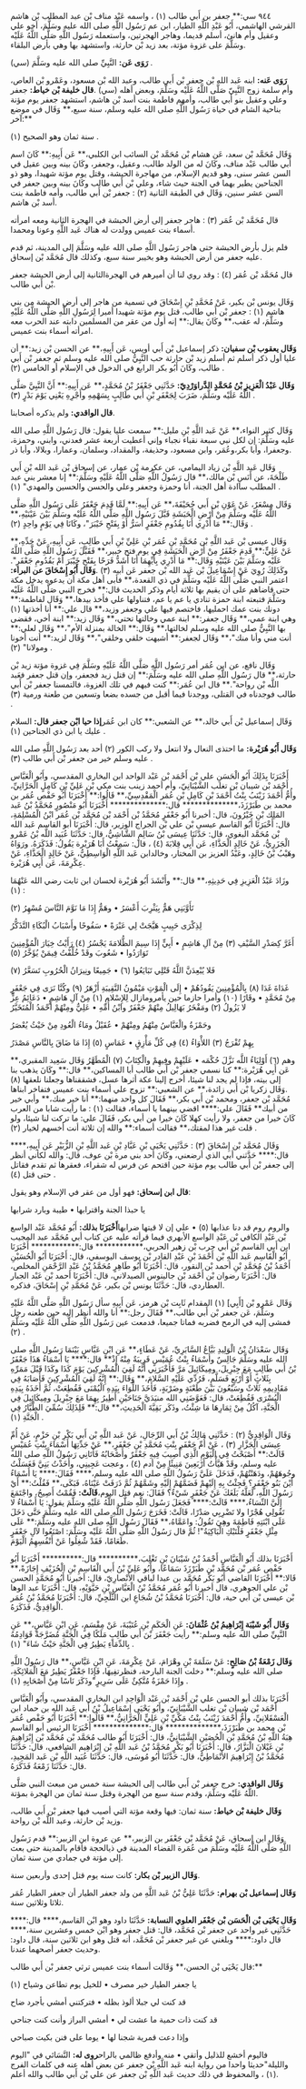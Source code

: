 ٩٤٤ سي:** جعفر بن أَبي طالب (١) ، واسمه عَبْد مناف بْن عبد المطلب بْن هاشم القرشي الهاشمي، أَبُو عَبْدِ اللَّهِ الطيار، ابن عم رَسُول اللَّهِ صلى الله عليه وسَلَّمَ، أخو علي وعقيل وأم هانئ، أسلم قديما، وهاجر الهجرتين، واستعمله رَسُول اللَّهِ صَلَّى اللَّهُ عَلَيْه وسَلَّمَ على غزوة مؤتة، بعد زيد بْن حارثة، واستشهد بها وهي بأرض البلقاء.

**رَوَى عَن:** النَّبِيِّ صلى الله عليه وسَلَّمَ (سي) .

**رَوَى عَنه:** ابنه عَبد الله بْن جعفر بْن أَبي طالب، وعبد الله بْن مسعود، وعَمْرو بْن العاص، وأم سلمة زوج النَّبِيّ صَلَّى اللَّهُ عَلَيْه وسَلَّمَ، وبعض أهله (سي) .**قال خليفة بْن خياط:** جعفر وعلي وعقيل بنو أبي طالب، وأمهم فاطمة بنت أسد بْن هاشم، استشهد جعفر يوم مؤنة بناحية الشام في حياة رَسُول اللَّهِ صلى الله عليه وسلم، سنة سبع،** وَقَال في موضع آخر:**

سنة ثمان وهو الصحيح (١) .

وَقَال مُحَمَّد بْن سعد، عَن هشام بْن مُحَمَّد بْن السائب ابن الكلبي،** عَن أَبِيهِ:** كَانَ اسم أبي طالب عَبْد مناف، وكَانَ له من الولد طالب، وعقيل، وجعفر، وكَانَ بينه وبين عقيل في السن عشر سنى، وهو قديم الإسلام، من مهاجرة الحبشة، وقتل يوم مؤتة شهيدا، وهو ذو الجناحين يطير بهما في الجنة حيث شاء، وعلي بْن أَبي طالب وكَانَ بينه وبين جعفر في السن عشر سنين، وَقَال في الطبقة الثانية (٢) : جعفر بْن أَبي طالب، وأمه فاطمة بنت أسد بْن هاشم.

قال مُحَمَّد بْن عُمَر (٣) : هاجر جعفر إلى أرض الحبشة في الهجرة الثانية ومعه امرأته أسماء بنت عميس وولدت له هناك عَبد اللَّهِ وعونا ومحمدا.

فلم يزل بأرض الحبشة حتى هاجر رَسُول اللَّهِ صلى الله عليه وسَلَّمَ إلى المدينة، ثم قدم عليه جعفر من أرض الحبشة وهو بخيبر سنة سبع، وكذلك قال مُحَمَّد بْن إسحاق.

قال مُحَمَّد بْن عُمَر (٤) : وقد روي لنا أن أميرهم في الهجرةالثانية إلى أرض الحبشة جعفر بْن أَبي طالب.

وَقَال يونس بْن بكير، عَنْ مُحَمَّدِ بْنِ إِسْحَاقَ في تسمية من هاجر إلى أرض الحبشة من بني هاشم (١) : جعفر بْن أَبي طالب، قتل يوم مؤتة شهيدا أميرا لِرَسُولِ اللَّهِ صَلَّى اللَّهُ عَلَيْهِ وسَلَّمَ، له عقب،** وكَانَ يقال:** إنه أول من عقر من المسلمين دابته عند الحرب معه امرأته أسماء بنت عميس.

**وَقَال يعقوب بْن سفيان:** ذكر إسماعيل بْن أَبي أويس، عَن أَبِيهِ،** عن الحسن بْن زيد:** أن عليا أول ذكر أسلم ثم أسلم زيد بْن حارثة حب النَّبِيُّ صلى الله عليه وسلم ثم جعفر بْن أَبي طالب، وكَانَ أَبُو بكر الرابع في الدخول في الإسلام أو الخامس (٢) .

**وَقَال عَبْدُ الْعَزِيزِ بْنُ مُحَمَّدٍ الدَّراوَرْدِيّ:** حَدَّثَنِي جَعْفَرُ بْنُ مُحَمَّدٍ،** عَن أَبِيهِ:** أَنَّ النَّبِيَّ صَلَّى اللَّهُ عَلَيْه وسَلَّمَ، ضَرَبَ لِجَعْفَرِ بْنِ أَبي طَالِبٍ بِسَهْمِهِ وأَجْرِهِ يَعْنِي يَوْمَ بَدْرٍ (٣) .

**قال الواقدي:** ولم يذكره أصحابنا.

وَقَال كثير النواء،** عَنْ عَبد اللَّهِ بْنِ مليل:** سمعت عليا يقول: قال رَسُول اللَّهِ صلى الله عليه وسَلَّمَ: إن لكل نبي سبعة نقباء نجباء وإني أعطيت أربعة عشر فعدني، وابني، وحمزة، وجعفرا، وأبا بكر،وعُمَر، وابن مسعود، وحذيفة، والمقداد، وسلمان، وعمارا، وبلالا، وأبا ذر.

وَقَال عَبد اللَّهِ بْن زياد اليمامي، عن عكرمة بْن عمار، عن إسحاق بْن عَبد الله بْنِ أَبي طَلْحَةَ، عن أَنَسِ بْن مالك،** قال رَسُولُ اللَّهِ صَلَّى اللَّهُ عَلَيْهِ وسَلَّمَ:** إنا معشر بني عبد المطلب ساادة أهل الجنة، أنا وحمزة وجعفر وعلي والحسن والحسين والمهدي" (١) .

وَقَال مِسْعَرٌ، عَنْ عَوْنِ بْن أَبي جُحَيْفَةَ،** عَن أَبِيهِ:** لَمَّا قَدِمَ جَعْفَرُ عَلَى رَسُول اللَّهِ صَلَّى اللَّهُ عَلَيْه وسَلَّمَ مِنْ أَرْضِ الْحَبَشَةِ قَبَّلَ رَسُول اللَّهِ صَلَّى اللَّهُ عَلَيْه وسَلَّمَ بَيْنَ عَيْنَيْهِ،** وَقَال:** مَا أَدْرِي أَنَا بِقُدُومِ جَعْفَرٍ أَسَرُّ أَوْ بِفَتْحِ خَيْبَرَ"، وكَانَا فِي يَوْمٍ واحِدٍ (٢) .

وَقَال عيسى بْن عَبد اللَّهِ بْن مُحَمَّدِ بْنِ عُمَر بْنِ عَلِيِّ بْنِ أَبي طَالِبٍ، عَن أَبِيهِ، عَنْ جَدِّهِ،** عَنْ عَلِيٍّ:** قَدِمَ جَعْفَرُ مِنْ أَرْضِ الْحَبَشَةِ فِي يوم فتح خبير،** فَقَبَّلَ رَسُول اللَّهِ صَلَّى اللَّهُ عَلَيْه وسَلَّمَ بَيْنَ عَيْنَيْهِ وَقَال:** مَا أَدْرِي بِأَيِّهِمَا أَنَا أَشَدُّ فَرَحًا بِفَتْحِ خَيْبَرَ أَمْ بَقُدُومِ جَعْفَرٍ". وكَذَلِكَ رُوِيَ عَنْ إِسْمَاعِيلَ بْن عَبد الله بْن جعفر عَن أبيه (٣) .**وَقَال أَبُو إِسْحَاقَ عن البراء:** اعتمر النبي صَلَّى اللَّهُ عَلَيْه وسَلَّمَ في ذي القعدة،** فأبى أهل مكة أن يدعوه يدخل مكة حتى قاضاهم على أن يقيم بها ثلاثة أيام وذكر الحديث قال:** فخرج النبي صَلَّى اللَّهُ عَلَيْه وسَلَّمَ فتبعته ابنة حمزة تنادي يا عم يا عم، فتناولها علي فأخذ بيدها،** وَقَال لفاطمة:** دونك بنت عمك احمليها، فاختصم فيها علي وجعفر وزيد،** قال علي:** أنا أخذتها (١) وهي ابنة عمي،** وَقَال جعفر:** ابنة عمي وخالتها تحتي،** وَقَال زيد:** ابنة أخي، فقضى بها النَّبِيُّ صلى الله عليه وسلم لخالتها،** وَقَال:** الخالة بمنزلة الأم"،** وَقَال لعلي:** أنت مني وأنا منك"،** وَقَال لجعفر:** أشبهت خلقي وخلقي"،** وَقَال لزيد:** أنت أخونا ومولانا" (٢) .

وَقَال نافع، عن ابن عُمَر أمر رَسُول اللَّهِ صَلَّى اللَّهُ عَلَيْهِ وسَلَّمَ فِي غزوة مؤتة زيد بْن حارثة،** قال رَسُول اللَّهِ صلى الله عليه وسَلَّمَ:** إن قتل زيد فجعفر، وإن قتل جعفر فعَبد اللَّه بْن رواحة".** قال ابن عُمَر:** كنت فيهم في تلك الغزوة، فالتمسنا جعفر بْن أَبي طالب فوجدناه في القتلى، ووجدنا فيما أقبل من جسده بضعا وتسعين من طعنة ورمية (٣) .

وَقَال إسماعيل بْن أَبي خالد،** عن الشعبي:** كان ابن عُمَر**إذا حيا ابْن جعفر قال:** السلام عليك يا ابن ذي الجناحين (١) .

**وَقَال أَبُو هُرَيْرة:** ما احتذى النعال ولا انتعل ولا ركب الكور (٢) أحد بعد رَسُول اللَّهِ صلى الله عليه وسلم خير من جعفر بْن أَبي طالب (٣) .

أَخْبَرَنَا بِذَلِكَ أَبُو الْحَسَنِ علي بْن أَحْمَد بْن عَبْد الواحد ابن البخاري المقدسي، وأَبُو الْعَبَّاس أَحْمَد بْن شيبان بْن تغلب الشَّيْبَانِيّ، وأم أحمد زينب بنت مكي بْنِ عَلِيِّ بْنِ كَامِلٍ الْحَرَّانِيِّ، وأُمُّ أَحْمَدَ زَيْنَبُ بِنْتُ أَحْمَدَ بْنِ كَامِلِ بْنِ عُمَر الْمَقْدِسِيِّ،** قَالُوا:** أَخْبَرَنَا أَبُو حَفْص عُمَر بن محمد بن طَبَرْزَذَ،************** قال:************** أَخْبَرَنَا أَبُو مَنْصُورٍ مُحَمَّدُ بْنُ عَبد المَلِك بْنِ خَيْرُونَ، قال: أخبرنا أَبُو جَعْفَرٍ مُحَمَّدُ بْن أَحْمَد بْن مُحَمَّد بْن عُمَر ابْنُ الْمُسْلِمَةِ، قال: أَخْبَرَنَا أَبُو القاسم عيسى بْن علي بْن الجراج الوزير، قال: أَخْبَرَنَا أبو القاسم عَبد الله بْن مُحَمَّد البغوي، قال: حَدَّثَنَا عِيسَى بْنُ سَالِمٍ الشَّاشِيُّ، قال: حَدَّثَنَا عُبَيد اللَّه بْنُ عَمْرو الْجَزَرِيُّ، عَنْ خَالِدٍ الْحَذَّاءِ، عَن أَبِي قِلابَةَ (٤) ، قال: سَمِعْتُ أَبَا هُرَيْرة يَقُولُ: فَذَكَرَهُ. ورَوَاهُ وهَيْبُ بْنُ خَالِدٍ، وعَبْدُ العزيز بن المختار، وخالدابن عَبد اللَّهِ الْوَاسِطِيُّ، عَنْ خَالِدٍ الْحَذَّاءِ، عَنْ عِكْرِمَةَ، عَن أَبِي هُرَيْرة.

وزَادَ عَبْدُ الْعَزِيزِ فِي حَدِيثِهِ،** قال:** وأَنْشَدَ أَبُو هُرَيْرة لحسان ابن ثابت رضي الله عَنْهُمَا (١) :

تَأَوَّبَنِي هَمٌّ بِيَثْرِبَ أَعْسَرُ • وهَمٌّ إِذَا مَا نَوَّمَ النَّاسَ مُسْهِرُ (٢)

لِذِكْرَى حَبِيبٍ هَيَّجَتْ لِي عَبْرَةً • سَفُوحًا وأَسْبَابُ الْبُكَاءِ التَّذَكُّرُ

أَغَرَّ كِصَدْرِ السَّيْفِ (٣) مِنْ آلِ هَاشِمٍ • أَبِيٍّ إِذَا سِيمَ الظُّلامَةَ يَجْسُرُ (٤) رَأَيْتُ خِيَارَ الْمُؤْمِنِينَ تَوَارَدُوا • شَعُوبَ وقَدْ خُلِّفْتُ فِيمَنْ يُؤَخَّرُ (٥)

فَلا يُبْعِدَنَّ اللَّهُ قَتْلِي تَبَايَعُوا (٦) • جَمِيعًا ونِيرَانُ الْحُرُوبِ تَسَعَّرُ (٧)

غَدَاةَ غَدَا (٨) بِالْمُؤْمِنِينَ يَقُودُهُمْ • إِلَى الْمَوْتِ مَيْمُونُ النَّقِيبَةِ أَزْهَرُ (٩) وكُنَّا نَرَى فِي جَعْفَرٍ مِنْ مُحَمَّدٍ • وقَارًا (١٠) وأمرا حازما حين يأمرومازال لِلإِسْلامِ (١) مِنْ آلِ هَاشِمٍ • دَعَائِمُ عِزٍّ لا يَزُولُ (٢) ومَفْخَرُ بَهَالِيلُ مِنْهُمْ جَعْفَرٌ وابْنُ أُمِّهِ • عَلِيٌّ ومِنْهُمْ أَحْمَدُ الْمُتَخَيَّرُ

وحَمْزَةُ والْعَبَّاسُ مِنْهُمُ ومِنْهُمْ • عُقَيْلُ ومَاءُ الْعُودِ مِنْ حَيْثُ يُعْصَرُ

بِهِمْ تُفْرَجُ (٣) اللأْوَاءُ (٤) فِي كُلِّ مَأْزِقٍ • عَمَاسٍ (٥) إِذَا مَا ضَاقَ بِالنَّاسِ مَصْدَرُ

وهم (٦) أَوْلِيَاءُ اللَّه نَزَّلَ حُكْمَه • عَلَيْهِمْ وفِيهِمْ والْكِتَابُ (٧) الْمُطَهَّرُ وَقَال سَعِيد المقبري،** عَن أَبِي هُرَيْرة:** كنا نسمي جعفر بْن أَبي طالب أبا المساكين،** قال:** وكَانَ يذهب بنا إلى بيته، فإذا لم يجد لنا شيئا، أخرج إلينا عكة أثرها عسل، فشققناها وجعلنا نلعقها (٨) .وَقَال زكريا بْن أَبي زائدة،** عن الشعبي:** تزوج علي أسماء بنت عميس فتفاخر ابناها مُحَمَّد بْن جعفر، ومحمد بْن أَبي بكر،** فَقَالَ كل واحد منهما:** أنا خير منك،** وأبي خير من أبيك** فَقَالَ علي:**** اقضي بينهما يا أسماء، فقالت (١) : ما رأيت شابا من العرب كَانَ خيرا من جعفر، ولا رأيت كهلا كَانَ خيرا من أبي بكر، فَقَالَ علي: ما تركت لنا شيئا، ولو قلت غير هذا لمقتك،** فقالت أسماء:** والله إن ثلاثة أنت أخسهم لخيار (٢) .

وَقَال مُحَمَّد بْن إِسْحَاقَ (٣) : حَدَّثَنِي يَحْيَى بْنِ عَبَّادِ بْنِ عَبد اللَّهِ بْنِ الزُّبَيْرِ عَن أَبِيهِ،**** قال:**** حَدَّثني أبي الذي أرضعني، وكَانَ أحد بني مرة بْن عوف، قال: والله لكأني أنظر إلى جعفر بْن أَبي طالب يوم مؤتة حين اقتحم عن فرس له شقراء، فعقرها ثم تقدم فقاتل حتى قتل (٤) .

**قال ابن إسحاق:** فهو أول من عقر في الإسلام وهو يقول:

يا حبذا الجنة واقترابها • طيبة وبارد شرابها

والروم روم قد دنا عذابها (٥) • علي إن لا قيتها ضرابها**أَخْبَرَنَا بذلك:** أَبُو مُحَمَّد عَبْد الواسع بْن عَبْدِ الكافي بْن عَبْدِ الواسع الأبهري فيما قرأته عليه عن كتاب أبي مُحَمَّد عبد المجيب ابن أَبي القاسم بْن أَبي حرب بْن زهير الحربي،************ قال:************ أَخْبَرَنَا أَبُو الْقَاسِم عَبد اللَّهِ بْن أَحْمَدَ بْنِ عَبْدِ القادر بْن يوسف اليوسفي، قال: أَخْبَرَنَا أَبُو الْحُسَيْنِ أَحْمَدُ بْنُ مُحَمَّدِ بْنِ أحمد بْن النقور، قال: أَخْبَرَنَا أَبُو طَاهِرٍ مُحَمَّدُ بْنُ عَبْدِ الرَّحْمَنِ المخلص، قال: أَخْبَرَنَا رضوان بْن أَحْمَد بْن جالينوس الصيدلاني، قال: أَخْبَرَنَا أحمد بْن عَبْد الجبار العطاردي، قال: حَدَّثَنَا يونس بْن بكير، عَنْ مُحَمَّدِ بْنِ إِسْحَاقَ، فذكره.

وَقَال عَمْرو بْن [أَبِي] (١) المقدام ثَابِت بْن هرمز، عَن أَبِيهِ سأل رَسُول اللَّهِ صَلَّى اللَّهُ عَلَيْهِ وسَلَّمَ، عَن جعفر بْن أَبي طالب،** فَقَالَ رجل:** أنا والله أنظر إليه حين طعنه رجل فمشى إليه في الرمح فضربه فماتا جميعا، فدمعت عين رَسُول اللَّهِ صَلَّى اللَّهُ عَلَيْه وسَلَّمَ (٢) .

وَقَال سَعْدَانُ بْنُ الْوَلِيدِ بَيَّاعُ السَّابَرِيِّ، عَنْ عَطَاءٍ،** عَنِ ابْنِ عَبَّاسٍ بَيْنَمَا رَسُول اللَّهِ صلى الله عليه وسَلَّمَ جَالِسٌ وأَسْمَاءُ بِنْتُ عُمَيْسٍ قَرِيبَةٌ مِنْهُ إِذْ** قال:**** يَا أَسْمَاءُ هَذَا جَعْفَرُ بْنُ أَبي طَالِبٍ مَعَ جِبْرِيلَ، ومِيكَائِيلَ مَرَّ فَأَخْبَرَنِي أَنَّهُ لَقِيَ الْمُشْرِكِينَ يَوْمَ كَذَا وكَذَا قَبْلَ مَمَرِّهِ بِثَلاثٍ أَوْ أَرْبَعٍ فَسَلَّمِ، فَرُدِّي عَلَيْهِ السَّلامَ،** وَقَال:** إِنَّهُ لَقِيَ الْمُشْرِكِينَ فَأَصَابَهُ فِي مَقَادِيمِهِ ثَلاثٌ وسَبْعُونَ بَيْنَ طَعْنَةٍ وضَرْبَةٍ، فَأَخَذَ اللِّوَاءَ بِيَدِهِ الْيُمْنَى فَقُطِعَتْ، ثُمَّ أَخَذَهُ بِيَدِهِ الْيُسْرَى فَقُطِعَتْ، قال: فَعَوَّضَنِي الله منيَدَيَّ جَنَاحَيْنِ أَطِيرُ بِهِمَا مَعَ جِبْرِيلَ ومِيكَائِيلَ فِي الْجَنَّةِ، آكُلُ مِنْ ثِمَارِهَا مَا شِئْتُ، وذَكَر بَقِيَّةَ الْحَدِيثِ،** قال:** فَلِذَلِكَ سُمِّيَ الطَّيَّارُ فِي الْجَنَّةِ (١) .

وَقَال الْوَاقِدِيُّ (٢) : حَدَّثَنِي مَالِكُ بْنُ أَبي الرِّجَالِ، عَنْ عَبد اللَّهِ بْن أَبي بَكْرِ بْنِ حَزْمٍ، عَنْ أُمِّ عِيسَى الْجَزَّارِ (٣) ، عَنْ أُمِّ جَعْفَرِ بِنْتِ مُحَمَّدِ بْنِ جَعْفَرٍ،** عَنْ جَدِّتِهَا أَسْمَاءَ بِنْتِ عُمَيْسٍ قَالَتْ:** أَصْبَحْتُ فِي الْيَوْمِ الَّذِي أُصِيبَ فِيهِ جَعْفَرٌ وأَصْحَابُهُ فَأَتَانِي رَسُولُ اللَّهِ صلى الله عليه وسلم، وقَدْ هَيَّأْتُ أَرْبَعِينَ مَنِيئًا مِنْ أدم (٤) ، وعجت عَجِينِي، وأَخَذْتُ بَنِيَّ فَغَسَلْتُ وجُوهَهُمْ، ودَهَنْتُهُمْ، فَدَخَلَ عَلَيَّ رَسُولُ اللَّهِ صلى الله عليه وسلم،**** فَقَالَ:**** يَا أَسْمَاءُ أَيْنَ بَنُو جَعْفَرٍ؟ فَجِئْتُ بِهِ إِلَيْهِمْ فَضَمَّهُمْ إِلَيْهِ وشَمَّهُمْ ثُمَّ ذَرَفَتْ عَيْنَاهُ، فَبَكَى،** فَقُلْتُ:** أَيْ رَسُولَ اللَّهِ، لَعَلَّهُ بَلَغَكَ عَنْ جَعْفَرٍ شَيْءٌ؟ فَقَالَ: نعم قتل اليوم،**قَالَتْ:** فَقُمْتُ أَصِيحُ، واجْتَمَعَ إِلَيَّ النِّسَاءُ،**** قَالَتْ:**** فَجَعَلَ رَسُول اللَّهِ صَلَّى اللَّهُ عَلَيْهِ وسَلَّمَ يقول: يَا أَسْمَاءُ لا تَقُولِي هُجْرًا ولا تَضْرِبِي صَدْرًا، قَالَتْ: فَخَرَجَ رَسُول اللَّهِ صلى الله عليه وسَلَّمَ حَتَّى دَخَلَ عَلَى ابْنَتِهِ فَاطِمَةَ وهِيَ تَقُولُ: واعَمَّاهُ،** فَقَالَ رَسُول اللَّهِ صلى الله عليه وسَلَّمَ:** عَلَى مِثْلِ جَعْفَرٍ فَلْتَبْكِ الْبَاكِيَةُ"! ثُمَّ قال رَسُولُ اللَّهِ صَلَّى اللَّهُ عَلَيْه وسَلَّمَ: اصْنَعُوا لآلِ جَعْفَرٍ طَعَامًا، فَقَدْ شُغِلُوا عَنْ أَنْفُسِهِمُ الْيَوْمَ.

أَخْبَرَنَا بذلك أَبُو الْعَبَّاسِ أَحْمَدُ بْنُ شَيْبَانَ بْنِ تَغْلِبَ،********** قال:********** أَخْبَرَنَا أَبُو حَفْص عُمَر بْن مُحَمَّد بْن طَبَرْزَذَ سَمَاعًا، وأَبُو عَلِيِّ بْنُ أَبي الْقَاسِمِ بْنِ الْحُزَيْفِ إِجَازَةً،** قَالا:** أَخْبَرَنَا القاضي أَبُو بَكْر مُحَمَّد بن عبدا لباقي الأَنْصارِيّ، قال: أخبرنا أَبُو مُحَمَّدٍ الحسن بْن علي الجوهري، قال أخبرنا أَبُو عُمَر مُحَمَّدُ بْنُ الْعَبَّاسِ بْنِ حَيَّوَيْهِ، قال: أَخْبَرَنَا عبد الوها بْن عيسى بْن أَبي حية، قال: أَخْبَرَنَا مُحَمَّدُ بْنُ شُجَاعِ ابن الثَّلْجِيِّ، قال: أَخْبَرَنَا مُحَمَّدُ بْنُ عُمَر الْوَاقِدِيُّ، فَذَكَرَهُ.

**وَقَال أَبُو شَيْبَة إِبْرَاهِيمُ بْنُ عُثْمَانَ:** عَنِ الْحَكَمِ بْنِ عُتَيْبَةَ، عَنْ مِقْسَمٍ، عَنِ ابْنِ عَبَّاسٍ،** عَنِ النَّبِيِّ صلى الله عليه وسلم:** رأيت جَعْفَرَ بْنَ أَبي طَالِبٍ مَلَكًا فِي الْجَنَّةِ مُضَرَّجَةً قَوَادِمُهُ بِالدِّمَاءِ يَطِيرُ فِي الْجَنَّةِ حَيْثُ شَاءَ" (١) .

**وَقَال زَمْعَةُ بْنُ صَالِحٍ:** عَنْ سَلَمَةَ بْنِ وهْرَامَ، عَنْ عِكْرِمَةَ، عَنِ ابْنِ عَبَّاسٍ،** قال رَسُولُ اللَّهِ صلى الله عليه وسلم:** دخلت الجنة البارحة، فنظرتفِيهَا، فَإِذَا جَعْفَرٌ يَطِيرُ مَعَ الْمَلائِكَةِ، وإِذَا حَمْزَةُ مُتَّكِئٌ عَلَى سَرِيرٍ"وذَكَرَ نَاسًا مِنْ أَصْحَابِهِ (١) .

أَخْبَرَنَا بذلك أبو الحسن علي بْن أَحْمَد بْن عَبْد الْوَاحِدِ ابن البخاري المقدسي، وأَبُو الْعَبَّاس أَحْمَد بْن شيبان بْن تغلب الشَّيْبَانِيّ، وأَبُو يَحْيَى إِسْمَاعِيلُ بْنُ أَبي عَبد الله بن حماد ابن الْعَسْقَلانِيِّ، وأُمُّ أَحْمَدَ زَيْنَبُ بِنْتُ مَكَّيِّ بْنِ عَلِيٍّ الْحَرَّانِيُّ،** قَالُوا:** أَخْبَرَنَا أَبُو حَفْص عُمَر بْن محمد بن طَبَرْزَذَ،************** قال:************** أَخْبَرَنَا الرئيس أبو القاسم هِبَةُ اللَّهِ بْنُ مُحَمَّدِ بْنِ الْحُصَيْنِ الشَّيْبَانِيُّ، قال: أَخْبَرَنَا أَبُو طالب مُحَمَّد بْن مُحَمَّد بْن إِبْرَاهِيمَ بْنِ غَيْلانَ الْبَزَّارُ، قال: أَخْبَرَنَا أَبُو بَكْرٍ مُحَمَّدُ بْنُ عَبد اللَّهِ بْن إِبْرَاهِيم الشافعي، قال: حَدَّثَنَا مُحَمَّدُ بْنُ إِبْرَاهِيمَ الأَنْمَاطِيُّ، قال: حَدَّثَنَا أَبُو مُوسَى، قال: حَدَّثَنَا عُبَيد اللَّهِ بْن عَبد المَجِيدِ، قال: حَدَّثَنَا زَمْعَةُ فَذَكَرَهُ.

**وَقَال الواقدي:** خرج جعفر بْن أَبي طالب إلى الحبشة سنة خمس من مبعث النبي صَلَّى اللَّهُ عَلَيْه وسَلَّمَ، وقدم سنة سبع من الهجرة وقتل سنة ثمان من الهجرة بمؤتة.

**وَقَال خليفة بْن خياط:** سنة ثمان: فيها وقعة مؤتة التي أصيب فيها جعفر بْن أَبي طالب، وزيد بْن حارثة، وعبد اللَّه بْن رواحة.

وَقَال ابن إسحاق، عَنْ مُحَمَّد بْن جَعْفَر بن الزبير،** عن عروة ابن الزبير:** قدم رَسُول اللَّهِ صَلَّى اللَّهُ عَلَيْه وسَلَّمَ من عُمَرة القضاء المدينة في ذيالحجة فأقام بالمدينة حتى بعث إلى مؤتة في جمادي من سنة ثمان.

**وَقَال الزبير بْن بكار:** كانت سنه يوم قتل إحدى وأربعين سنة.

**وَقَال إسماعيل بْن بهرام:** حَدَّثَنَا عَلِيُّ بْنُ عَبد اللَّهِ من ولد جعفر الطيار أن جعفر الطيار عُمَر ثلاثا وثلاثين سنة.

**وَقَال يَحْيَى بْن الْحَسَن بْن جَعْفَر العلوي النسابة:** حَدَّثَنَا داود وهو ابْن القاسم،**** قال:**** حَدَّثَنِي غير واحد عن جعفر بْن مُحَمَّد، قال: قتل جعفر وهو ابْن خمس وعشرين سنة،**** قال داود:**** وبلغني عن غير جعفر بْن مُحَمَّد، أنه قتل وهو ابن ثلاثين سنة، قال داود: وحديث جعفر أصحهما عندنا.

قال يَحْيَى بْن الحسن،** وَقَالت أسماء بنت عميس ترثي جعفر بْن أَبي طالب:**

يا جعفر الطيار خير مصرف • للخيل يوم تطاعن وشياح (١)

قد كنت لي جبلا ألوذ بظله • فتركتني أمشي بأجرد ضاح

قد كنت ذات حمية ما عشت لي • أمشي البراز وأنت كنت جناحي

وإذا دعت قمرية شجنا لها • يوما على فنن بكيت صباحي

فاليوم أخشع للذليل وأتقي • منه وأدفع ظالمي بالراح**روى له:** النَّسَائي في "اليوم والليلة"حديثا واحدا من رواية ابنه عَبد اللَّهِ بْن جعفر عن بعض أهله عنه في كلمات الفرج (١) ، والمحفوظ في ذلك حديث عَبد اللَّهِ بْن جعفر عن علي بْن أَبي طالب والله أعلم.